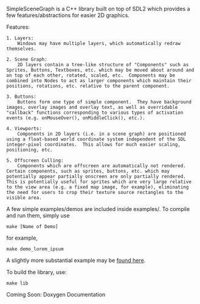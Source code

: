 SimpleSceneGraph is a C++ library built on top of SDL2 which provides a few features/abstractions for easier 2D graphics.

Features:
	
	1. Layers:
		Windows may have multiple layers, which automatically redraw themselves.
		
	2. Scene Graph:
		2D layers contain a tree-like structure of "Components" such as Sprites, Buttons, Textboxes, etc. which may be moved about around and on top of each other, rotated, scaled, etc.  Components may be combined into Nodes to act as larger components which maintain their positions, rotations, etc. relative to the parent component.
	
	3. Buttons:
		Buttons form one type of simple component.  They have background images, overlay images and overlay text, as well as overridable "callback" functions corresponding to various types of activation events (e.g. onMouseOver(), onMiddleClick(), etc.).
	
	4. Viewports:
		Components in 2D layers (i.e. in a scene graph) are positioned using a float-based world coordinate system independent of the SDL integer-pixel coordinates.  This allows for much easier scaling, positioning, etc.
	
	5. Offscreen Culling:
		Components which are offscreen are automatically not rendered.  Certain components, such as sprites, buttons, etc. which may potentially appear partially onscreen are only partially rendered.  This is potentially useful for sprites which are very large relative to the view area (e.g. a fixed map image, for example), eliminating the need for users to crop their texture source rectangles to the visible area.

A few simple examples/demos are included inside examples/.  To compile and run them, simply use
```
make [Name of Demo]
```
for example,
```
make demo_lorem_ipsum
```

A slightly more substantial example may be [found here](https://github.com/ortegagingrich/rectstack). 

To build the library, use:
```
make lib
```


Coming Soon:
	Doxygen Documentation


